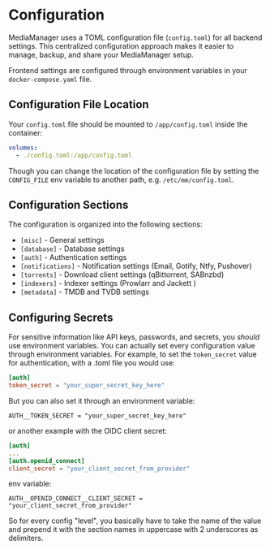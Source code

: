 # Configuration

MediaManager uses a TOML configuration file (`config.toml`) for all backend settings.
This centralized configuration approach makes it easier to manage, backup, and share your MediaManager setup.

Frontend settings are configured through environment variables in your `docker-compose.yaml` file.

## Configuration File Location

Your `config.toml` file should be mounted to `/app/config.toml` inside the container:

```yaml
volumes:
  - ./config.toml:/app/config.toml
```

Though you can change the location of the configuration file by setting the `CONFIG_FILE` env variable to another path,
e.g. `/etc/mm/config.toml`.

## Configuration Sections

The configuration is organized into the following sections:

- `[misc]` - General settings
- `[database]` - Database settings
- `[auth]` - Authentication settings
- `[notifications]` - Notification settings (Email, Gotify, Ntfy, Pushover)
- `[torrents]` - Download client settings (qBittorrent, SABnzbd)
- `[indexers]` - Indexer settings (Prowlarr and Jackett )
- `[metadata]` - TMDB and TVDB settings

## Configuring Secrets

For sensitive information like API keys, passwords, and secrets, you _should_ use environment variables.
You can actually set every configuration value through environment variables.
For example, to set the `token_secret` value for authentication, with a .toml file you would use:

```toml
[auth]
token_secret = "your_super_secret_key_here"
```

But you can also set it through an environment variable:

```
AUTH__TOKEN_SECRET = "your_super_secret_key_here"
```

or another example with the OIDC client secret:

```toml
[auth]
...
[auth.openid_connect]
client_secret = "your_client_secret_from_provider"
```

env variable:

```
AUTH__OPENID_CONNECT__CLIENT_SECRET = "your_client_secret_from_provider"
```

So for every config "level", you basically have to take the name of the value and prepend it with the section names in
uppercase with 2 underscores as delimiters.


